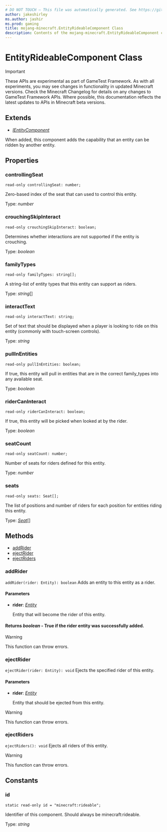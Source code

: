 ```yaml
---
# DO NOT TOUCH — This file was automatically generated. See https://github.com/Mojang/MinecraftApiDocsGenerator to modify descriptions, examples, etc.
author: jakeshirley
ms.author: jashir
ms.prod: gaming
title: mojang-minecraft.EntityRideableComponent Class
description: Contents of the mojang-minecraft.EntityRideableComponent class.
---
```

# EntityRideableComponent Class
>[!IMPORTANT]
>These APIs are experimental as part of GameTest Framework. As with all experiments, you may see changes in functionality in updated Minecraft versions. Check the Minecraft Changelog for details on any changes to GameTest Framework APIs. Where possible, this documentation reflects the latest updates to APIs in Minecraft beta versions.

## Extends
- [*IEntityComponent*](IEntityComponent.md)

When added, this component adds the capability that an entity can be ridden by another entity.

## Properties

### **controllingSeat**
`read-only controllingSeat: number;`

Zero-based index of the seat that can used to control this entity.

Type: *number*

### **crouchingSkipInteract**
`read-only crouchingSkipInteract: boolean;`

Determines whether interactions are not supported if the entity is crouching.

Type: *boolean*

### **familyTypes**
`read-only familyTypes: string[];`

A string-list of entity types that this entity can support as riders.

Type: *string*[]

### **interactText**
`read-only interactText: string;`

Set of text that should be displayed when a player is looking to ride on this entity (commonly with touch-screen controls).

Type: *string*

### **pullInEntities**
`read-only pullInEntities: boolean;`

If true, this entity will pull in entities that are in the correct family_types into any available seat.

Type: *boolean*

### **riderCanInteract**
`read-only riderCanInteract: boolean;`

If true, this entity will be picked when looked at by the rider.

Type: *boolean*

### **seatCount**
`read-only seatCount: number;`

Number of seats for riders defined for this entity.

Type: *number*

### **seats**
`read-only seats: Seat[];`

The list of positions and number of riders for each position for entities riding this entity.

Type: [*Seat*](Seat.md)[]

## Methods
- [addRider](#addrider)
- [ejectRider](#ejectrider)
- [ejectRiders](#ejectriders)

### **addRider**
`
addRider(rider: Entity): boolean
`
Adds an entity to this entity as a rider.

#### **Parameters**
- **rider**: [*Entity*](Entity.md)
  
  Entity that will become the rider of this entity.

#### **Returns** *boolean* - True if the rider entity was successfully added.
> [!WARNING]
> This function can throw errors.

### **ejectRider**
`
ejectRider(rider: Entity): void
`
Ejects the specified rider of this entity.

#### **Parameters**
- **rider**: [*Entity*](Entity.md)
  
  Entity that should be ejected from this entity.
> [!WARNING]
> This function can throw errors.

### **ejectRiders**
`
ejectRiders(): void
`
Ejects all riders of this entity.
> [!WARNING]
> This function can throw errors.

## Constants

### **id**
`static read-only id = "minecraft:rideable";`

Identifier of this component. Should always be minecraft:rideable.

Type: *string*
